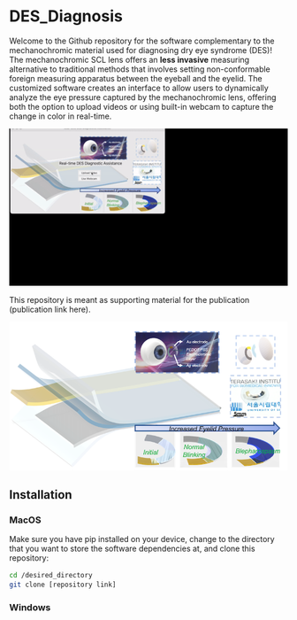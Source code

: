 # DES_Diagnosis
Welcome to the Github repository for the software complementary to the mechanochromic material used for diagnosing dry eye syndrome (DES)! The mechanochromic SCL lens offers an **less invasive** measuring alternative to traditional methods that involves setting non-conformable foreign measuring apparatus between the eyeball and the eyelid. The customized software creates an interface to allow users to dynamically analyze the eye pressure captured by the mechanochromic lens, offering both the option to upload videos or using built-in webcam to capture the change in color in real-time.

![Interface Demo](docs/demogif.gif)

This repository is meant as supporting material for the publication (publication link here).

![Paper Diagram](Background_App.png)

## Installation
### MacOS
Make sure you have pip installed on your device, change to the directory that you want to store the software dependencies at, and clone this repository:
```bash
cd /desired_directory
git clone [repository link]
```



### Windows